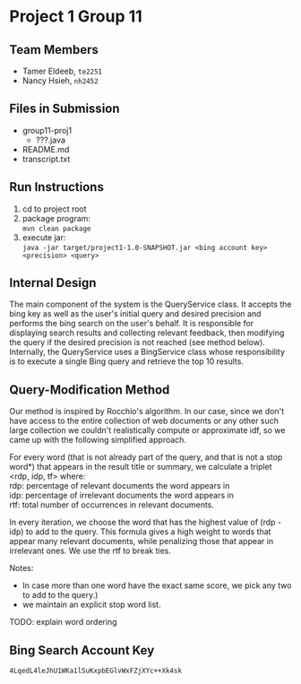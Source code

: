 # Project 1 Group 11

## Team Members
- Tamer Eldeeb, `te2251`
- Nancy Hsieh, `nh2452`


## Files in Submission
- group11-proj1
	- ???.java
- README.md
- transcript.txt


## Run Instructions

1. cd to project root
3. package program: <br/>`mvn clean package`
4. execute jar: <br/>`java -jar target/project1-1.0-SNAPSHOT.jar <bing account key> <precision> <query>`



## Internal Design
The main component of the system is the QueryService class.
It accepts the bing key as well as the user's initial query and desired precision and performs the bing search on the user's behalf.
It is responsible for displaying search results and collecting relevant feedback, then modifying the query if the desired precision is not reached (see method below).
Internally, the QueryService uses a BingService class whose responsibility is to execute a single Bing query and retrieve the top 10 results.


## Query-Modification Method
Our method is inspired by Rocchio's algorithm. In our case, since we don't have access to the entire collection of web documents or any other such large collection we couldn't realistically compute or approximate idf, so we came up with the following simplified approach.

For every word (that is not already part of the query, and that is not a stop word*) that appears in the result title or summary, we calculate a triplet <rdp, idp, tf> where:
<br/>rdp: percentage of relevant documents the word appears in
<br/>idp: percentage of irrelevant documents the word appears in
<br/>rtf: total number of occurrences in relevant documents.

In every iteration, we choose the word that has the highest value of (rdp - idp) to add to the query. This formula gives a high weight to words that appear many relevant documents, while penalizing those that appear in irrelevant ones. We use the rtf to break ties.<br/>

Notes:<br/>
- In case more than one word have the exact same score, we pick any two to add to the query.)
- we maintain an explicit stop word list.

TODO: explain word ordering


## Bing Search Account Key
`4LqedL4leJhU1WKa1lSuKxpbEGlvWxFZjXYc++Xk4sk`
